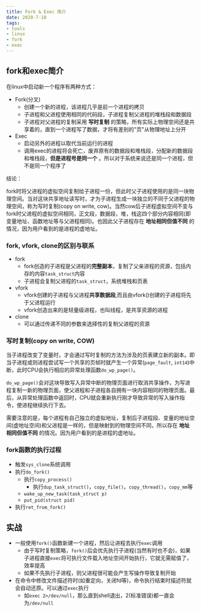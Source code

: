 ```yaml
---
title: Fork & Exec 简介
date: 2020-7-18
tags: 
- tools
- linux
- fork
- exec
---
```


## fork和exec简介

在linux中启动新一个程序有两种方式：

- Fork(分叉)
    * 创建一个新的进程，该进程几乎是前一个进程的拷贝
    * 子进程和父进程使用相同的代码段，子进程复制父进程的堆栈段和数据段
    * 子进程对父进程的复制采用 **写时复制** 的策略，所有实际上物理空间还是共享着的，直到一个进程写了数据，才将有差别的"页"从物理地址上分开
- Exec
    * 启动另外的进程以取代当前运行的进程
    * 调用exec的进程将会死亡，废弃原有的数据段和堆栈段，分配新的数据段和堆栈段，**但是进程号是同一个** 。所以对于系统来说还是同一个进程，但不是同一个程序了

结论：

fork时将父进程的虚拟空间复制给子进程一份，但此时父子进程使用的是同一块物理空间。当对这块共享地址读写时，才为子进程生成一块独立的不同于父进程的物理空间，称为写时复制(copy on write, cow)。当然cow后子进程虚拟空间不变与fork时父进程的虚拟空间相同，正文段，数据段，堆，栈这四个部分内容相同(即变量地址、函数地址等与父进程相同)。也因此父子进程存在 **地址相同但值不同** 的情况，因为用户看到的是进程的虚地址。


### fork, vfork, clone的区别与联系

- fork
    - fork创造的子进程是父进程的**完整副本**，复制了父亲进程的资源，包括内存的内容`task_struct`内容
    - 子进程会复制父进程的`task_struct`，系统堆栈和页表
- vfork 
    - vfork创建的子进程与父进程**共享数据段**,而且由vfork()创建的子进程将先于父进程运行
    - vfork创造出来的是轻量级进程，也叫线程，是共享资源的进程
- clone
    - 可以通过传递不同的参数来选择性的复制父进程的资源


### 写时复制(copy on write, COW)

当子进程改变了变量时，才会通过写时复制的方法为涉及的页表建立新的副本。即当子进程或则进程尝试写一个共享的页帧时就产生一个异常(`page_fault`, `int14`)中断，此时CPU会执行相应的异常处理函数`do_wp_page()`。

`do_wp_page()`会对这块导致写入异常中断的物理页面进行取消共享操作，为写进程复制一新的物理页面，使父进程和子进程各自拥有一块内容相同的物理页面。最后，从异常处理函数中返回时，CPU就会重新执行刚才导致异常的写入操作指令，使进程继续执行下去。

需要注意的是，每个进程有自己独立的虚拟地址，复制后子进程段、变量的地址空间(虚地址空间)和父进程是一样的，但是映射到的物理空间不同，所以存在 **地址相同但值不同** 的情况。因为用户看到的是进程的虚地址。


### fork函数的执行过程

- 触发`sys_clone`系统调用
- 执行`do_fork()`
    * 执行`copy_process()`
        + 执行`dup_task_struct()`，`copy_file()`，`copy_thread()`，`copy_mm`等
    * `wake_up_new_task(task_struct p)`
    * `put_pid(struct pid)`
- 执行`ret_from_fork()`


## 实战

- 一般使用`fork()`函数新建一个进程，然后让进程去执行`exec`调用
    * 由于写时复制策略，`fork()`后会优先执行子进程(当然有时也不会)，如果子进程直接`exec`将可执行文件载入地址空间开始执行，它就无需赋值了，效率提高
    * 如果不先执行子进程，则父进程很可能会产生写操作导致复制开始
- 在命令中修改文件描述符时(如重定向，关闭fd等)，命令执行结束时描述符就会自动还原。可以通过`exec`执行
    * 如`exec 2>/dev/null`，那么直到shell退出，2(标准错误)都一直会为`/dev/null`

